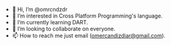 - 👋 Hi, I’m @omrcndzdr
- 👀 I’m interested in Cross Platform Programming's language.
- 🌱 I’m currently learning DART.
- 💞️ I’m looking to collaborate on everyone.
- 📫 How to reach me just email (omercandizdiar@gmail.com).

<!---
omrcndzdr/omrcndzdr is a ✨ special ✨ repository because its `README.md` (this file) appears on your GitHub profile.
You can click the Preview link to take a look at your changes.
--->
